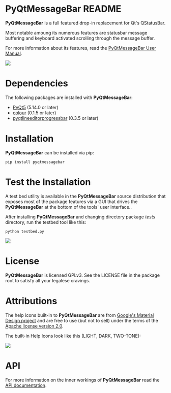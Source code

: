 # PyQtMessageBar README #

**PyQtMessageBar** is a full featured drop-in replacement for Qt's QStatusBar.

Most notable amoung its numerous features are statusbar message buffering and 
keyboard activated scrolling through the message buffer.

For more information about its features, read the [PyQtMessageBar User Manual](https://eruber.github.io/PyQtMessageBar/build/html/index.html).

![](https://eruber.github.io/PyQtMessageBar/build/html/_static/components_readme.png)

# Dependencies #
The following packages are installed with **PyQtMessageBar**:

- 	[PyQt5](https://riverbankcomputing.com/software/pyqt/intro) (5.14.0 or later)
- 	[colour](https://pypi.org/project/colour/) (0.1.5 or later)
- 	[pyqtlineeditorprogressbar](https://github.com/eruber/pyqtlineeditprogressbar) (0.3.5 or later)

# Installation #
**PyQtMessageBar** can be installed via pip:

	pip install pyqtmessagebar

# Test the Installation #
A test bed utility is available in the **PyQtMessageBar** source distribution that exposes most of the package features via a GUI that drives the **PyQtMessageBar** at the bottom of the tools' user interface..

After installing **PyQtMessageBar** and changing directory package *tests* directory, run the testbed tool like this:

	python testbed.py

![](https://eruber.github.io/PyQtMessageBar/build/html/_static/testbed.png)

# License #
**PyQtMessageBar** is licensed GPLv3. See the LICENSE file in the package root to satisfy all your legalese cravings. 

# Attributions #
The help icons built-in to **PyQtMessageBar** are from [Google's Material Design project](https://material.io/resources/icons/?style=baseline) and are free to use (but not to sell) under the terms of the [Apache license version 2.0](https://www.apache.org/licenses/LICENSE-2.0.html).

The built-in Help Icons look like this (LIGHT, DARK, TWO-TONE):

![](https://eruber.github.io/PyQtMessageBar/build/html/_static/help_icons.png)

# API #
For more information on the inner workings of **PyQtMessageBar** read the [API documentation](https://eruber.github.io/PyQtMessageBar/build/html/api.html).



